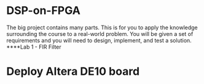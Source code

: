 # DSP-on-FPGA
The big project contains many parts. This is for you to apply the knowledge surrounding the course to a real-world problem. You will be given a set of requirements and you will need to design, implement, and test a solution.
****Lab 1 - FIR Filter

# Deploy Altera DE10 board
